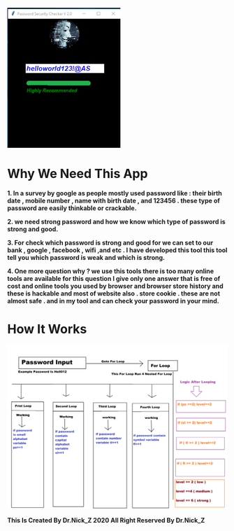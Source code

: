 ![AV View](/res/hg-rm.png)

# Why We Need This App

**1. In a survey by google as people mostly used password like : their birth date , mobile number , name with birth date , and 123456 . these type of password are easily thinkable or crackable.**

**2. we need strong password and how we know which type of password is strong and good.**

**3. For check which password is strong and good for we can set to our bank , google , facebook , wifi ,and etc . I have developed this tool this tool tell you which password is weak and which is strong.**

**4. One more question why ? we use this tools there is too many online tools are available for this question I give only one answer that is free of cost and online tools you used by browser and browser store history and these is hackable and most of website also . store cookie . these are not almost safe . and in my tool and can check your password in your mind.**



# How It Works

![AV View](/res/flow_chart.png)

**This Is Created By Dr.Nick_Z 2020 All Right Reserved By Dr.Nick_Z**
